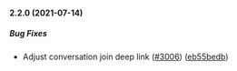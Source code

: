 #### 2.2.0 (2021-07-14)

##### Bug Fixes

- Adjust conversation join deep link ([#3006](https://github.com/wireapp/wire-account/pull/3006)) ([eb55bedb](https://github.com/wireapp/wire-account/commit/eb55bedb7fb32f4ccfce773445b0061ffe4fd7ca))
